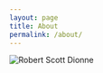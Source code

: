 ```yaml
---
layout: page
title: About
permalink: /about/
---
```


![Robert Scott Dionne](https://gravatar.com/avatar/5629c3959e07670d46d2155cefbb39c1?s=512)
